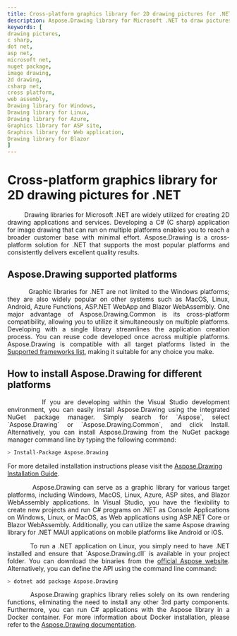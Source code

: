 ```yaml
---
title: Cross-platform graphics library for 2D drawing pictures for .NET
description: Aspose.Drawing library for Microsoft .NET to draw pictures. Cross-platform alternative to Microsoft NET System.Drawing.Common image drawing library for Windows 2D graphics. Nuget package download.
keywords: [
drawing pictures,
c sharp,
dot net,
asp net,
microsoft net,
nuget package,
image drawing,
2d drawing,
csharp net,
cross platform,
web assembly,
Drawing library for Windows,
Drawing library for Linux,
Drawing library for Azure,
Graphics library for ASP site,
Graphics library for Web application,
Drawing library for Blazor
]
---
```


# Cross-platform graphics library for 2D drawing pictures for .NET

<p align='justify'>
&nbsp;&nbsp;&nbsp;&nbsp;&nbsp;&nbsp;&nbsp;&nbsp;
Drawing libraries for Microsoft .NET are widely utilized for creating 2D drawing applications and services. Developing a C# (C sharp) application for image drawing that can run on multiple platforms enables you to reach a broader customer base with minimal effort. Aspose.Drawing is a cross-platform solution for .NET that supports the most popular platforms and consistently delivers excellent quality results.
</p>


## Aspose.Drawing supported platforms

<p align='justify'>
&nbsp;&nbsp;&nbsp;&nbsp;&nbsp;&nbsp;&nbsp;&nbsp;
Graphic libraries for .NET are not limited to the Windows platforms; they are also widely popular on other systems such as MacOS, Linux, Android, Azure Functions, ASP.NET WebApp and Blazor WebAssembly. One major advantage of Aspose.Drawing.Common is its cross-platform compatibility, allowing you to utilize it simultaneously on multiple platforms. Developing with a single library streamlines the application creation process. You can reuse code developed once across multiple platforms. Aspose.Drawing is compatible with all target platforms listed in the <a href="https://www.nuget.org/packages/Aspose.Drawing.Common#supportedframeworks-body-tab">Supported frameworks list</a>, making it suitable for any choice you make.
</p>


## How to install Aspose.Drawing for different platforms

<p align='justify'>
&nbsp;&nbsp;&nbsp;&nbsp;&nbsp;&nbsp;&nbsp;&nbsp;
If you are developing within the Visual Studio development environment, you can easily install Aspose.Drawing using the integrated NuGet package manager. Simply search for `Aspose`, select `Aspose.Drawing` or `Aspose.Drawing.Common`, and click Install. Alternatively, you can install Aspose.Drawing from the NuGet package manager command line by typing the following command:
</p>

```sh
> Install-Package Aspose.Drawing
```

For more detailed installation instructions please visit the
<a href="https://docs.aspose.com/drawing/net/installation/">Aspose.Drawing Installation Guide</a>.

<p align='justify'>
&nbsp;&nbsp;&nbsp;&nbsp;&nbsp;&nbsp;&nbsp;&nbsp;
Aspose.Drawing can serve as a graphic library for various target platforms, including Windows, MacOS, Linux, Azure, ASP sites, and Blazor WebAssembly applications. In Visual Studio, you have the flexibility to create new projects and run C# programs on .NET as Console Applications on Windows, Linux, or MacOS, as Web applications using ASP.NET Core or Blazor WebAssembly. Additionally, you can utilize the same Aspose drawing library for .NET MAUI applications on mobile platforms like Android or iOS.
</p>

<p align='justify'>
&nbsp;&nbsp;&nbsp;&nbsp;&nbsp;&nbsp;&nbsp;&nbsp;
To run a .NET application on Linux, you simply need to have .NET installed and ensure that `Aspose.Drawing.dll` is available in your project folder. You can download the binaries from the <a href="https://downloads.aspose.com/drawing/net">official Aspose website</a>. Alternatively, you can define the API using the command line command:
</p>

```sh
> dotnet add package Aspose.Drawing
```

<p align='justify'>
&nbsp;&nbsp;&nbsp;&nbsp;&nbsp;&nbsp;&nbsp;&nbsp;
Aspose.Drawing graphics library relies solely on its own rendering functions, eliminating the need to install any other 3rd party components. Furthermore, you can run C# applications with the Aspose library in a Docker container. For more information about Docker installation, please refer to the <a href="https://docs.aspose.com/drawing/net/how-to-run-aspose-drawing-in-docker/">Aspose.Drawing documentation</a>.
</p>
